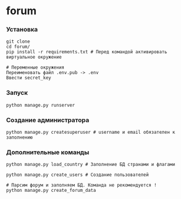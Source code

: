 # forum


### Установка
```
git clone 
cd forum/
pip install -r requirements.txt # Перед командой активировать виртуальное окружение

# Переменные окружения
Переименовать файл .env.pub -> .env
Ввести secret_key
```

### Запуск
```
python manage.py runserver
```

### Создание администратора
```
python manage.py createsuperuser # username и email обязателен к заполнению
```

### Дополнительные команды 
```
python manage.py load_country # Заполнение БД странами и флагами

python manage.py create_users # Создание пользователей

# Парсим форум и заполняем БД. Команда не рекомендуется !
python manage.py create_forum_data 
```
